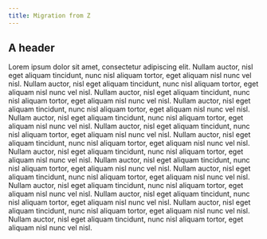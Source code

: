 ```yaml
---
title: Migration from Z
---
```


## A header

Lorem ipsum dolor sit amet, consectetur adipiscing elit. Nullam auctor, nisl eget aliquam tincidunt, nunc nisl aliquam tortor, eget aliquam nisl nunc vel nisl. Nullam auctor, nisl eget aliquam tincidunt, nunc nisl aliquam tortor, eget aliquam nisl nunc vel nisl. Nullam auctor, nisl eget aliquam tincidunt, nunc nisl aliquam tortor, eget aliquam nisl nunc vel nisl. Nullam auctor, nisl eget aliquam tincidunt, nunc nisl aliquam tortor, eget aliquam nisl nunc vel nisl. Nullam auctor, nisl eget aliquam tincidunt, nunc nisl aliquam tortor, eget aliquam nisl nunc vel nisl. Nullam auctor, nisl eget aliquam tincidunt, nunc nisl aliquam tortor, eget aliquam nisl nunc vel nisl. Nullam auctor, nisl eget aliquam tincidunt, nunc nisl aliquam tortor, eget aliquam nisl nunc vel nisl. Nullam auctor, nisl eget aliquam tincidunt, nunc nisl aliquam tortor, eget aliquam nisl nunc vel nisl. Nullam auctor, nisl eget aliquam tincidunt, nunc nisl aliquam tortor, eget aliquam nisl nunc vel nisl. Nullam auctor, nisl eget aliquam tincidunt, nunc nisl aliquam tortor, eget aliquam nisl nunc vel nisl. Nullam auctor, nisl eget aliquam tincidunt, nunc nisl aliquam tortor, eget aliquam nisl nunc vel nisl. Nullam auctor, nisl eget aliquam tincidunt, nunc nisl aliquam tortor, eget aliquam nisl nunc vel nisl. Nullam auctor, nisl eget aliquam tincidunt, nunc nisl aliquam tortor, eget aliquam nisl nunc vel nisl. Nullam auctor, nisl eget aliquam tincidunt, nunc nisl aliquam tortor, eget aliquam nisl nunc vel nisl.
